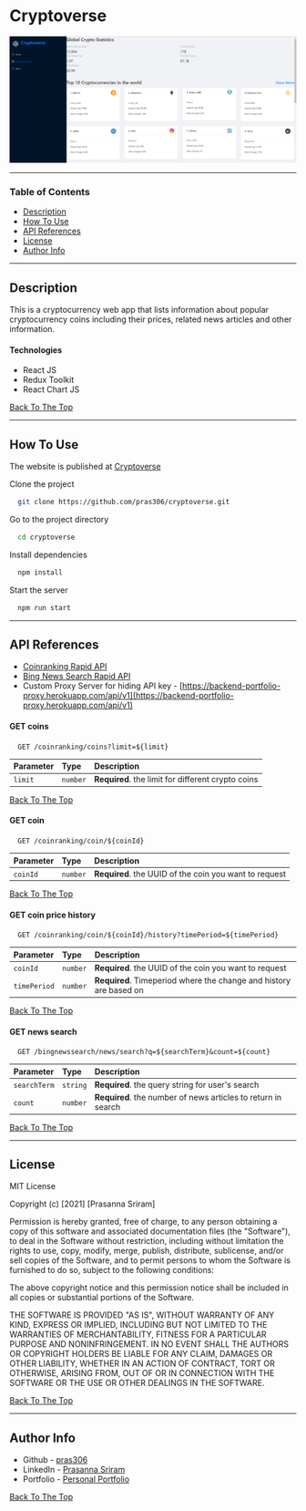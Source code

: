 # Cryptoverse

![Cryptoverse](src/assets/images/cryptoverse.png)

---

### Table of Contents

- [Description](#description)
- [How To Use](#how-to-use)
- [API References](#api-references)
- [License](#license)
- [Author Info](#author-info)

---

## Description

This is a cryptocurrency web app that lists information about popular cryptocurrency coins including their prices, related news articles and other information.

#### Technologies

- React JS
- Redux Toolkit
- React Chart JS

[Back To The Top](#cryptoverse)

---

## How To Use

The website is published at [Cryptoverse]()

Clone the project 

```bash
  git clone https://github.com/pras306/cryptoverse.git
```

Go to the project directory

```bash
  cd cryptoverse
```

Install dependencies

```bash
  npm install
```

Start the server

```bash
  npm run start
```

---

## API References

- [Coinranking Rapid API](https://rapidapi.com/Coinranking/api/coinranking1)
- [Bing News Search Rapid API](https://rapidapi.com/microsoft-azure-org-microsoft-cognitive-services/api/bing-news-search1)
- Custom Proxy Server for hiding API key - [https://backend-portfolio-proxy.herokuapp.com/api/v1](https://backend-portfolio-proxy.herokuapp.com/api/v1)


#### GET coins

```http
  GET /coinranking/coins?limit=${limit}
```

| Parameter   | Type     | Description                                                  |
| :---------- | :------- | :----------------------------------------------------------- |
| `limit`     | `number` | **Required**. the limit for different crypto coins           |


[Back To The Top](#cryptoverse)


#### GET coin

```http
  GET /coinranking/coin/${coinId}
```

| Parameter   | Type     | Description                                                  |
| :---------- | :------- | :----------------------------------------------------------- |
| `coinId`    | `number` | **Required**. the UUID of the coin you want to request       |


[Back To The Top](#cryptoverse)


#### GET coin price history

```http
  GET /coinranking/coin/${coinId}/history?timePeriod=${timePeriod}
```

| Parameter    | Type     | Description                                                        |
| :----------  | :------- | :----------------------------------------------------------------- |
| `coinId`     | `number` | **Required**. the UUID of the coin you want to request             |
| `timePeriod` | `number` | **Required**. Timeperiod where the change and history are based on |


[Back To The Top](#cryptoverse)


#### GET news search

```http
  GET /bingnewssearch/news/search?q=${searchTerm}&count=${count}
```

| Parameter     | Type     | Description                                                      |
| :-----------  | :------- | :--------------------------------------------------------------- |
| `searchTerm`  | `string` | **Required**. the query string for user's search                 |
| `count`       | `number` | **Required**. the number of news articles to return in search    |


[Back To The Top](#cryptoverse)

---

## License

MIT License

Copyright (c) [2021] [Prasanna Sriram]

Permission is hereby granted, free of charge, to any person obtaining a copy
of this software and associated documentation files (the "Software"), to deal
in the Software without restriction, including without limitation the rights
to use, copy, modify, merge, publish, distribute, sublicense, and/or sell
copies of the Software, and to permit persons to whom the Software is
furnished to do so, subject to the following conditions:

The above copyright notice and this permission notice shall be included in all
copies or substantial portions of the Software.

THE SOFTWARE IS PROVIDED "AS IS", WITHOUT WARRANTY OF ANY KIND, EXPRESS OR
IMPLIED, INCLUDING BUT NOT LIMITED TO THE WARRANTIES OF MERCHANTABILITY,
FITNESS FOR A PARTICULAR PURPOSE AND NONINFRINGEMENT. IN NO EVENT SHALL THE
AUTHORS OR COPYRIGHT HOLDERS BE LIABLE FOR ANY CLAIM, DAMAGES OR OTHER
LIABILITY, WHETHER IN AN ACTION OF CONTRACT, TORT OR OTHERWISE, ARISING FROM,
OUT OF OR IN CONNECTION WITH THE SOFTWARE OR THE USE OR OTHER DEALINGS IN THE
SOFTWARE.

[Back To The Top](#cryptoverse)

---

## Author Info

- Github - [pras306](https://github.com/pras306)
- LinkedIn - [Prasanna Sriram](https://www.linkedin.com/in/prasanna-sriram/)
- Portfolio - [Personal Portfolio](https://prasanna-sriram.netlify.app/)

[Back To The Top](#cryptoverse)
